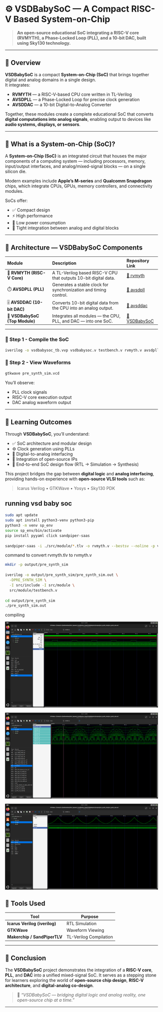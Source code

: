 # ⚙️ VSDBabySoC — A Compact RISC-V Based System-on-Chip

> **An open-source educational SoC integrating a RISC-V core (RVMYTH), a Phase-Locked Loop (PLL), and a 10-bit DAC, built using Sky130 technology.**

---

## 🧩 Overview

**VSDBabySoC** is a compact **System-on-Chip (SoC)** that brings together digital and analog domains in a single design.  
It integrates:
- **RVMYTH** — a RISC-V-based CPU core written in TL-Verilog  
- **AVSDPLL** — a Phase-Locked Loop for precise clock generation  
- **AVSDDAC** — a 10-bit Digital-to-Analog Converter  

Together, these modules create a complete educational SoC that converts **digital computations into analog signals**, enabling output to devices like **audio systems, displays, or sensors**.

---

## 🧠 What is a System-on-Chip (SoC)?

A **System-on-Chip (SoC)** is an integrated circuit that houses the major components of a computing system — including processors, memory, input/output interfaces, and analog/mixed-signal blocks — on a single silicon die.

Modern examples include **Apple’s M-series** and **Qualcomm Snapdragon** chips, which integrate CPUs, GPUs, memory controllers, and connectivity modules.

SoCs offer:
- ✅ Compact design  
- ⚡ High performance  
- 🔋 Low power consumption  
- 🔗 Tight integration between analog and digital blocks  

---

## 🧱 Architecture — VSDBabySoC Components

| Module | Description | Repository Link |
|:--|:--|:--|
| 🧮 **RVMYTH (RISC-V Core)** | A TL-Verilog based RISC-V CPU that outputs 10-bit digital data. | [🔗 rvmyth](https://github.com/kunalg123/rvmyth) |
| ⏱️ **AVSDPLL (PLL)** | Generates a stable clock for synchronization and timing control. | [🔗 avsdpll](https://github.com/lakshmi-sathi/avsdpll_1v8.git) |
| 🎚️ **AVSDDAC (10-bit DAC)** | Converts 10-bit digital data from the CPU into an analog output. | [🔗 avsddac](https://github.com/vsdip/rvmyth_avsddac_interface.git) |
| 🧩 **VSDBabySoC (Top Module)** | Integrates all modules — the CPU, PLL, and DAC — into one SoC. | [🔗 VSDBabySoC](https://github.com/manili/VSDBabySoC.git) |

---



### 🔹 Step 1 - Compile the SoC

```bash
iverilog -o vsdbabysoc_tb.vvp vsdbabysoc.v testbench.v rvmyth.v avsdpll.v avsddac.v
```



### 🔹 Step 2 - View Waveforms

```bash
gtkwave pre_synth_sim.vcd
```

You’ll observe:

* PLL clock signals
* RISC-V core execution output
* DAC analog waveform output

---

## 🧠 Learning Outcomes

Through **VSDBabySoC**, you’ll understand:

* ✅ SoC architecture and modular design
* ⚙️ Clock generation using PLLs
* 🔁 Digital-to-analog interfacing
* 🧩 Integration of open-source IPs
* 🧰 End-to-end SoC design flow (RTL → Simulation → Synthesis)

This project bridges the gap between **digital logic** and **analog interfacing**, providing hands-on experience with **open-source VLSI tools** such as:

> Icarus Verilog • GTKWave • Yosys • Sky130 PDK




## running vsd baby soc

```bash
sudo apt update
sudo apt install python3-venv python3-pip
python3 -m venv sp_env
source sp_env/bin/activate
pip install pyyaml click sandpiper-saas

sandpiper-saas -i ./src/module/*.tlv -o rvmyth.v --bestsv --noline -p verilog --outdir ./src/module/
```
command to convert rvmyth.tlv to rvmyth.v

```bash 
mkdir -p output/pre_synth_sim

iverilog -o output/pre_synth_sim/pre_synth_sim.out \
  -DPRE_SYNTH_SIM \
  -I src/include -I src/module \
  src/module/testbench.v

cd output/pre_synth_sim
./pre_synth_sim.out
```
compiling 

![wave1](11.png)

![wave2](22.png)

![wave3](33.png)
## 🧰 Tools Used

| Tool                          | Purpose                |
| ----------------------------- | ---------------------- |
| **Icarus Verilog (iverilog)** | RTL Simulation         |
| **GTKWave**                   | Waveform Viewing       |
| **Makerchip / SandPiperTLV**  | TL-Verilog Compilation |

---

## 🏁 Conclusion

The **VSDBabySoC** project demonstrates the integration of a **RISC-V core**, **PLL**, and **DAC** into a unified mixed-signal SoC.
It serves as a stepping stone for learners exploring the world of **open-source chip design**, **RISC-V architecture**, and **digital-analog co-design**.

> 🧩 *“VSDBabySoC — bridging digital logic and analog reality, one open-source chip at a time.”*

---

